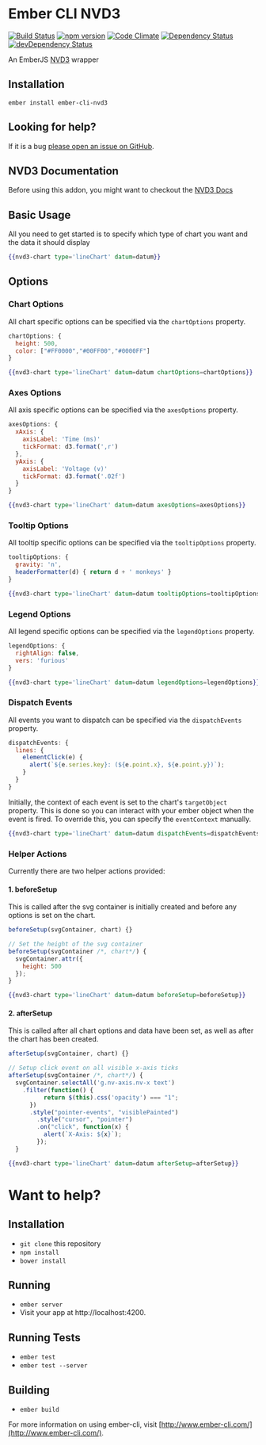 # Ember CLI NVD3

[![Build Status](https://travis-ci.org/offirgolan/ember-cli-d3.svg)](https://travis-ci.org/offirgolan/ember-cli-d3) 
[![npm version](https://badge.fury.io/js/ember-cli-nvd3.svg)](http://badge.fury.io/js/ember-cli-nvd3)
[![Code Climate](https://codeclimate.com/github/offirgolan/ember-cli-nvd3/badges/gpa.svg)](https://codeclimate.com/github/offirgolan/ember-cli-nvd3)
[![Dependency Status](https://david-dm.org/offirgolan/ember-cli-nvd3.svg)](https://david-dm.org/offirgolan/ember-cli-nvd3)
[![devDependency Status](https://david-dm.org/offirgolan/ember-cli-nvd3/dev-status.svg)](https://david-dm.org/offirgolan/ember-cli-nvd3#info=devDependencies)

An EmberJS [NVD3](http://nvd3.org/) wrapper

## Installation ##
```shell
ember install ember-cli-nvd3
```

## Looking for help? ##
If it is a bug [please open an issue on GitHub](http://github.com/offirgolan/ember-cli-nvd3/issues).

## NVD3 Documentation
Before using this addon, you might want to checkout the [NVD3 Docs](https://nvd3-community.github.io/nvd3/)

## Basic Usage ##
All you need to get started is to specify which type of chart you want and the data it should display

```handlebars
{{nvd3-chart type='lineChart' datum=datum}}
```

## Options

### Chart Options
All chart specific options can be specified via the `chartOptions` property.

```javascript
chartOptions: {
  height: 500,
  color: ["#FF0000","#00FF00","#0000FF"]
}
```

```handlebars
{{nvd3-chart type='lineChart' datum=datum chartOptions=chartOptions}}
```

### Axes Options
All axis specific options can be specified via the `axesOptions` property.

```javascript
axesOptions: {
  xAxis: {
    axisLabel: 'Time (ms)'
    tickFormat: d3.format(',r')
  },
  yAxis: {
    axisLabel: 'Voltage (v)'
    tickFormat: d3.format('.02f')
  }
}
```

```handlebars
{{nvd3-chart type='lineChart' datum=datum axesOptions=axesOptions}}
```

### Tooltip Options
All tooltip specific options can be specified via the `tooltipOptions` property.

```javascript
tooltipOptions: {
  gravity: 'n',
  headerFormatter(d) { return d + ' monkeys' }
}
```

```handlebars
{{nvd3-chart type='lineChart' datum=datum tooltipOptions=tooltipOptions}}
```

### Legend Options
All legend specific options can be specified via the `legendOptions` property.

```javascript
legendOptions: {
  rightAlign: false,
  vers: 'furious'
}
```

```handlebars
{{nvd3-chart type='lineChart' datum=datum legendOptions=legendOptions}}
```

### Dispatch Events
All events you want to dispatch can be specified via the `dispatchEvents` property.

```javascript
dispatchEvents: {
  lines: {
    elementClick(e) {
      alert(`${e.series.key}: (${e.point.x}, ${e.point.y})`);
    }
  }
}
```

Initially, the context of each event is set to the chart's `targetObject` property. This is done so you can interact with your ember object when the event is fired. To override this, you can specify the `eventContext` manually.

```handlebars
{{nvd3-chart type='lineChart' datum=datum dispatchEvents=dispatchEvents eventContext=parent}}
```

### Helper Actions
Currently there are two helper actions provided:

#### 1. beforeSetup
This is called after the svg container is initially created and before any options is set on the chart. 

```javascript
beforeSetup(svgContainer, chart) {}
```
```javascript
// Set the height of the svg container
beforeSetup(svgContainer /*, chart*/) {
  svgContainer.attr({
    height: 500
  });
}
```

```handlebars
{{nvd3-chart type='lineChart' datum=datum beforeSetup=beforeSetup}}
```

#### 2. afterSetup
This is called after all chart options and data have been set, as well as after the chart has been created. 

```javascript
afterSetup(svgContainer, chart) {}
```

```javascript
// Setup click event on all visible x-axis ticks
afterSetup(svgContainer /*, chart*/) {
  svgContainer.selectAll('g.nv-axis.nv-x text')
    .filter(function() {
          return $(this).css('opacity') === "1";
      })
      .style("pointer-events", "visiblePainted")
        .style("cursor", "pointer")
        .on("click", function(x) {
          alert(`X-Axis: ${x}`);
        });
  }
```

```handlebars
{{nvd3-chart type='lineChart' datum=datum afterSetup=afterSetup}}
```

# Want to help?

## Installation

* `git clone` this repository
* `npm install`
* `bower install`

## Running

* `ember server`
* Visit your app at http://localhost:4200.

## Running Tests

* `ember test`
* `ember test --server`

## Building

* `ember build`

For more information on using ember-cli, visit [http://www.ember-cli.com/](http://www.ember-cli.com/).
